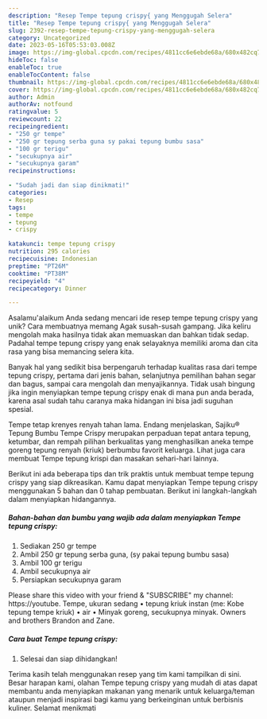 ```yaml
---
description: "Resep Tempe tepung crispy{ yang Menggugah Selera"
title: "Resep Tempe tepung crispy{ yang Menggugah Selera"
slug: 2392-resep-tempe-tepung-crispy-yang-menggugah-selera
category: Uncategorized
date: 2023-05-16T05:53:03.008Z
image: https://img-global.cpcdn.com/recipes/4811cc6e6ebde68a/680x482cq70/tempe-tepung-crispy-foto-resep-utama.jpg
hideToc: false
enableToc: true
enableTocContent: false
thumbnail: https://img-global.cpcdn.com/recipes/4811cc6e6ebde68a/680x482cq70/tempe-tepung-crispy-foto-resep-utama.jpg
cover: https://img-global.cpcdn.com/recipes/4811cc6e6ebde68a/680x482cq70/tempe-tepung-crispy-foto-resep-utama.jpg
author: Admin
authorAv: notfound
ratingvalue: 5
reviewcount: 22
recipeingredient:
- "250 gr tempe"
- "250 gr tepung serba guna sy pakai tepung bumbu sasa"
- "100 gr terigu"
- "secukupnya air"
- "secukupnya garam"
recipeinstructions:

- "Sudah jadi dan siap dinikmati!"
categories:
- Resep
tags:
- tempe
- tepung
- crispy

katakunci: tempe tepung crispy 
nutrition: 295 calories
recipecuisine: Indonesian
preptime: "PT26M"
cooktime: "PT38M"
recipeyield: "4"
recipecategory: Dinner

---
```



Asalamu'alaikum Anda sedang mencari ide resep tempe tepung crispy yang unik? Cara membuatnya memang Agak susah-susah gampang. Jika keliru mengolah maka hasilnya tidak akan memuaskan dan bahkan tidak sedap. Padahal tempe tepung crispy yang enak selayaknya memiliki aroma dan cita rasa yang bisa memancing selera kita.


Banyak hal yang sedikit bisa berpengaruh terhadap kualitas rasa dari tempe tepung crispy, pertama dari jenis bahan, selanjutnya pemilihan bahan segar dan bagus, sampai cara mengolah dan menyajikannya. Tidak usah bingung jika ingin menyiapkan tempe tepung crispy enak di mana pun anda berada, karena asal sudah tahu caranya maka hidangan ini bisa jadi suguhan spesial.

Tempe tetap krenyes renyah tahan lama. Endang menjelaskan, Sajiku® Tepung Bumbu Tempe Crispy merupakan perpaduan tepat antara tepung, ketumbar, dan rempah pilihan berkualitas yang menghasilkan aneka tempe goreng tepung renyah (kriuk) berbumbu favorit keluarga. Lihat juga cara membuat Tempe tepung krispi dan masakan sehari-hari lainnya.


Berikut ini ada beberapa tips dan trik praktis untuk membuat tempe tepung crispy yang siap dikreasikan. Kamu dapat menyiapkan Tempe tepung crispy menggunakan 5 bahan dan 0 tahap pembuatan. Berikut ini langkah-langkah dalam menyiapkan hidangannya.

<!--inarticleads1-->

##### Bahan-bahan dan bumbu yang wajib ada dalam menyiapkan Tempe tepung crispy:

1. Sediakan 250 gr tempe
1. Ambil 250 gr tepung serba guna, (sy pakai tepung bumbu sasa)
1. Ambil 100 gr terigu
1. Ambil secukupnya air
1. Persiapkan secukupnya garam


Please share this video with your friend &amp; &#34;SUBSCRIBE&#34; my channel: https://youtube. Tempe, ukuran sedang • tepung kriuk instan (me: Kobe tepung tempe kriuk) • air • Minyak goreng, secukupnya minyak. Owners and brothers Brandon and Zane. 

<!--inarticleads2-->

##### Cara buat Tempe tepung crispy:


1. Selesai dan siap dihidangkan!



Terima kasih telah menggunakan resep yang tim kami tampilkan di sini. Besar harapan kami, olahan Tempe tepung crispy yang mudah di atas dapat membantu anda menyiapkan makanan yang menarik untuk keluarga/teman ataupun menjadi inspirasi bagi kamu yang berkeinginan untuk berbisnis kuliner. Selamat menikmati
